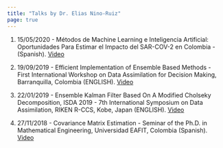 ```yaml
---
title: "Talks by Dr. Elias Nino-Ruiz"
page: true
---
```


1. 15/05/2020 - Métodos de Machine Learning e Inteligencia Artificial: Oportunidades Para Estimar el Impacto del SAR-COV-2 en Colombia - (Spanish). [Video](https://youtu.be/mW3P-UxZDZA)

1. 19/09/2019 - Efficient Implementation of Ensemble Based Methods - First International Workshop on Data Assimilation for Decision Making, Barranquilla, Colombia (ENGLISH). [Video](https://youtu.be/VyYaEvWBbAk)

1. 22/01/2019 - Ensemble Kalman Filter Based On A Modified Cholseky Decomposition, ISDA 2019 - 7th International Symposium on Data Assimilation, RIKEN R-CCS, Kobe, Japan (ENGLISH). [Video](https://youtu.be/1eqTuMCGnKY)

1. 27/11/2018 - Covariance Matrix Estimation - Seminar of the Ph.D. in Mathematical Engineering, Universidad EAFIT, Colombia (Spanish). [Video](https://youtu.be/LELXfvfQTXE)